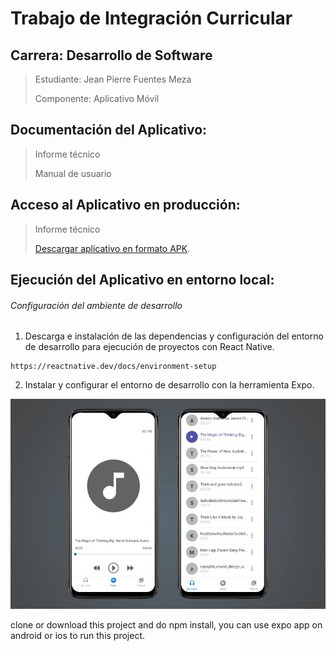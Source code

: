 # Trabajo de Integración Curricular
## Carrera: Desarrollo de Software
 > Estudiante: Jean Pierre Fuentes Meza
 > 
 > Componente: Aplicativo Móvil
## Documentación del Aplicativo:
 > Informe técnico
 > 
 > Manual de usuario
## Acceso al Aplicativo en producción:
 > Informe técnico
 > 
 > [Descargar aplicativo en formato APK](https://epnecuador-my.sharepoint.com/:u:/g/personal/jean_fuentes_epn_edu_ec/EUE2DuSTkKBLsKztB1Uso0UB0VsGtdBkNefbpZ4j0gUjzw?e=jWNXrK).
## Ejecución del Aplicativo en entorno local:
###### Configuración del ambiente de desarrollo
1. Descarga e instalación de las dependencias y configuración del entorno de desarrollo para ejecución de proyectos con React Native.
```
https://reactnative.dev/docs/environment-setup
```
2. Instalar y configurar el entorno de desarrollo con la herramienta Expo.



![Audio Player](./images/player-image.jpg)

clone or download this project and do npm install, you can use expo app on android or ios to run this project.
